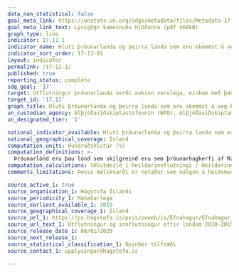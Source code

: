 ```yaml
---
data_non_statistical: false
goal_meta_link: https://unstats.un.org/sdgs/metadata/files/Metadata-17-11-01.pdf
goal_meta_link_text: Lýsigögn Sameinuðu Þjóðanna (pdf 468kB)
graph_type: line
indicator: 17.11.1
indicator_name: Hluti þróunarlanda og þeirra landa sem eru skemmst á veg komin í þróun af heildarútflutningi á heimsvísu.
indicator_sort_order: 17-11-01
layout: indicator
permalink: /17-11-1/
published: true
reporting_status: complete
sdg_goal: '17'
target: Útflutningur þróunarlanda verði aukinn verulega, einkum með það fyrir augum að tvöfalda hlutdeild þeirra verst settu í útflutningi á heimsvísu, eigi síðar en árið 2020.
target_id: '17.11'
graph_title: Hluti þróunarlanda og þeirra landa sem eru skemmst á veg komin í þróun af heildarútflutningi á heimsvísu.
un_custodian_agency: Alþjóðaviðskiptastofnunin (WTO), Alþjóðaviðskiptamiðstöðin (ITC), Ráðstefna Sameinuðu Þjóðanna um viðskipti og þróun (UNCTAD)
un_designated_tier: '1'

national_indicator_available: Hluti þróunarlanda og þeirra landa sem eru skemmst á veg komin í þróun af heildarinnflutning til Íslands.
national_geographical_coverage: Ísland
computation_units: Hundraðshlutar (%)
computation_definitions: >-
  Þróunarlönd eru þau lönd sem skilgreind eru sem þróunarhagkerfi af Ráðstefnu Sameinuðu Þjóðanna um viðskipti og þróun (UNCTAD). Listi af löndum sem skilgreind eru sem þróunarlönd má finna hér: https://unctadstat.unctad.org/EN/Classifications/DimCountries_DevelopmentStatus_Hierarchy.pdf
computation_calculations: (Hlutdeild í heildarinnflutningi / Heildarinnflutningur) * 100
comments_limitations: Þessi mælikvarði er notaður sem nálgun á heimsmarkmiðamælikvarða Sameinuðu Þjóðanna. Þar sem því má við komast er unnið að því að finna eða þróa íslensk gögn til að uppfylla forskrift Sameinuðu Þjóðanna. Þessi mælikvarði var fundinn í samstarfi við sérfræðinga á þessu sviði.

source_active_1: true
source_organisation_1: Hagstofa Íslands
source_periodicity_1: Mánaðarlega
source_earliest_available_1: 2010
source_geographical_coverage_1: Ísland
source_url_1: https://px.hagstofa.is/pxis/pxweb/is/Efnahagur/Efnahagur__utanrikisverslun__1_voruvidskipti__01_voruskipti/UTA06003.px
source_url_text_1: Útflutningur og innflutningur eftir löndum 2010-2019
source_release_date_1: 08/01/2020
source_next_release_1: 
source_statistical_classification_1: Opinber tölfræði
source_contact_1: upplysingar@hagstofa.is

---
```

